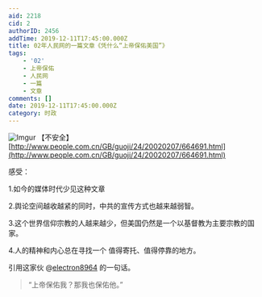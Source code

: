 ```yaml
---
aid: 2218
cid: 2
authorID: 2456
addTime: 2019-12-11T17:45:00.000Z
title: 02年人民网的一篇文章《凭什么“上帝保佑美国”》
tags:
    - '02'
    - 上帝保佑
    - 人民网
    - 一篇
    - 文章
comments: []
date: 2019-12-11T17:45:00.000Z
category: 时政
---
```


![Imgur](https://i.imgur.com/bIgjS6M.png) 【不安全】 [http://www.people.com.cn/GB/guoji/24/20020207/664691.html](http://www.people.com.cn/GB/guoji/24/20020207/664691.html)

感受：

1.如今的媒体时代少见这种文章

2.舆论空间越收越紧的同时，中共的宣传方式也越来越弱智。

3.这个世界信仰宗教的人越来越少，但美国仍然是一个以基督教为主要宗教的国家。

4.人的精神和内心总在寻找一个 值得寄托、值得停靠的地方。

引用这家伙 @[electron8964](/member/electron8964) 的一句话。

> “上帝保佑我？那我也保佑他。”
